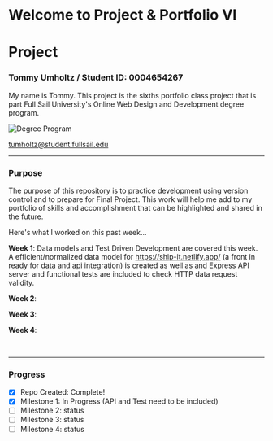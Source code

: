 # Welcome to Project & Portfolio VI

# Project

### Tommy Umholtz / Student ID: 0004654267

My name is Tommy. This project is the sixths portfolio class project that is part Full Sail University's Online Web Design and Development degree program.

![Degree Program](https://img.shields.io/badge/degree-web%20design%20%26%20development-blue.svg)&nbsp;

tumholtz@student.fullsail.edu

---

### Purpose

The purpose of this repository is to practice development using version control and to prepare for Final Project. This work will help me add to my portfolio of skills and accomplishment that can be highlighted and shared in the future.

Here's what I worked on this past week...

**Week 1**: Data models and Test Driven Development are covered this week. A efficient/normalized data model for https://ship-it.netlify.app/ (a front in ready for data and api integration) is created as well as and Express API server and functional tests are included to check HTTP data request validity.

**Week 2**:

**Week 3**:

**Week 4**:

<br>

---

### Progress

- [x] Repo Created: Complete!
- [x] Milestone 1: In Progress (API and Test need to be included)
- [ ] Milestone 2: status
- [ ] Milestone 3: status
- [ ] Milestone 4: status
